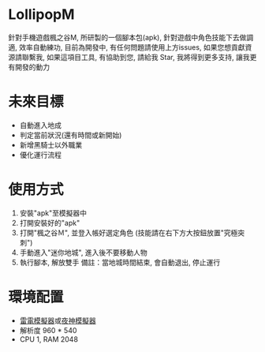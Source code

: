 # LollipopM
針對手機遊戲楓之谷M, 所研製的一個腳本包(apk), 針對遊戲中角色技能下去做調適, 效率自動練功, 目前為開發中, 有任何問題請使用上方issues, 如果您想貢獻資源請聯繫我, 如果這項目工具, 有協助到您, 請給我 Star, 我將得到更多支持, 讓我更有開發的動力

# 未來目標
- 自動進入地成
- 判定當前狀況(還有時間或新開始)
- 新增黑騎士以外職業
- 優化運行流程

# 使用方式
1. 安裝"apk"至模擬器中
2. 打開安裝好的"apk"
3. 打開"楓之谷Ｍ", 並登入帳好選定角色
(技能請在右下方大按鈕放置"究極突刺")
4. 手動進入"迷你地城", 進入後不要移動人物
5. 執行腳本, 解放雙手
備註：當地城時間結束, 會自動退出, 停止運行

# 環境配置
- [雷電模擬器](http://tw.ldmnq.com/)或[夜神模擬器](https://tw.bignox.com/)
- 解析度 960 * 540
- CPU 1, RAM 2048